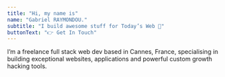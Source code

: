 ```yaml
---
title: "Hi, my name is"
name: "Gabriel RAYMONDOU."
subtitle: "I build awesome stuff for Today’s Web 🚀"
buttonText: "👉 Get In Touch"
---
```


I’m a freelance full stack web dev based in Cannes, France, specialising in building exceptional websites, applications and powerful custom growth hacking tools.
